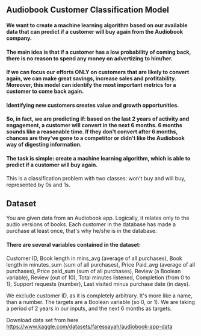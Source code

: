 






## Audiobook Customer Classification Model

#### We want to create a machine learning algorithm based on our available data that can predict if a customer will buy again from the Audiobook company.

#### The main idea is that if a customer has a low probability of coming back, there is no reason to spend any money on advertizing to him/her. 
#### If we can focus our efforts ONLY on customers that are likely to convert again, we can make great savings, increase sales and profitability. Moreover, this model can identify the most important metrics for a customer to come back again.

####  Identifying new customers creates value and growth opportunities.

####  So, in fact, we are predicting if: based on the last 2 years of activity and engagement, a customer will convert in the next 6 months. 6 months sounds like a reasonable time. If they don't convert after 6 months, chances are they've gone to a competitor or didn't like the Audiobook way of digesting information.

#### The task is simple: create a machine learning algorithm, which is able to predict if a customer will buy again.
This is a classification problem with two classes: won't buy and will buy, represented by 0s and 1s.


## Dataset

You are given data from an Audiobook app. Logically, it relates only to the audio versions of books. Each customer in the database has made a purchase at least once, that's why he/she is in the database. 

#### There are several variables contained in the dataset:
Customer ID, 
Book length in mins_avg (average of all purchases), 
Book length in minutes_sum (sum of all purchases), 
Price Paid_avg (average of all purchases), 
Price paid_sum (sum of all purchases), 
Review (a Boolean variable), Review (out of 10), 
Total minutes listened, 
Completion (from 0 to 1), 
Support requests (number), 
Last visited minus purchase date (in days).

We exclude customer ID, as it is completely arbitrary. It's more like a name, than a number.
The targets are a Boolean variable (so 0, or 1). 
We are taking a period of 2 years in our inputs, and the next 6 months as targets. 


Download data set from here https://www.kaggle.com/datasets/faressayah/audiobook-app-data

